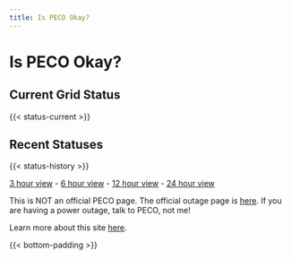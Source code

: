 ```yaml
---
title: Is PECO Okay?
---
```


# Is PECO Okay?

## Current Grid Status
{{< status-current >}}

## Recent Statuses
{{< status-history >}}

[3 hour view](/?hours=3) - [6 hour view](/?hours=6) - [12 hour view](/?hours=12) - [24 hour view](/?hours=24)

This is NOT an official PECO page.  The official outage page is [here](https://www.peco.com/outages/experiencing-an-outage/outage-map).  If you are having a power outage, talk to PECO, not me!

Learn more about this site [here](/about).

{{< bottom-padding >}}


